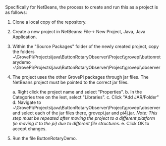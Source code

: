 Specifically for NetBeans, the process to create and run this as a project is as follows:
1. Clone a local copy of the repository.
2. Create a new project in NetBeans: File-> New Project, Java, Java Application.
3. Within the "Source Packages" folder of the newly created project, copy the folders 
~\GrovePi\Projects\java\ButtonRotaryObserver\Project\grovepi\buttonrotarydemo
~\GrovePi\Projects\java\ButtonRotaryObserver\Project\grovepi\observer
4. The project uses the other GrovePi packages through jar files.  The NetBeans project must be pointed to the correct jar files.

   a. Right click the project name and select "Properties".
   b. In the Categories tree on the lest, select "Libraries".
   c. Click "Add JAR/Folder"
   d. Navigate to ~\GrovePi\Projects\java\ButtonRotaryObserver\Project\grovepi\observer and select each of the  jar files there, grovepi.jar and pi4j.jar.   *Note: This step must be repeated after moving the project to a different platform (ie moving it to the pi) due to different file structures.*
   e. Click OK to accept changes.
  
5. Run the file ButtonRotaryDemo. 
